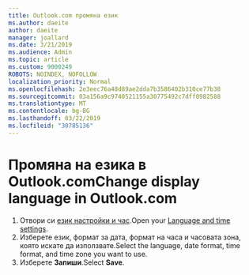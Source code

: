 ```yaml
---
title: Outlook.com промяна език
ms.author: daeite
author: daeite
manager: joallard
ms.date: 3/21/2019
ms.audience: Admin
ms.topic: article
ms.custom: 9000249
ROBOTS: NOINDEX, NOFOLLOW
localization_priority: Normal
ms.openlocfilehash: 2e3eec76a48d89ae2dda7b3586402b310ce77b38
ms.sourcegitcommit: 03a156a9c9740521155a30775492c7dff0982588
ms.translationtype: MT
ms.contentlocale: bg-BG
ms.lasthandoff: 03/22/2019
ms.locfileid: "30785136"
---
```

# <a name="change-display-language-in-outlookcom"></a><span data-ttu-id="a07f7-102">Промяна на езика в Outlook.com</span><span class="sxs-lookup"><span data-stu-id="a07f7-102">Change display language in Outlook.com</span></span>

1. <span data-ttu-id="a07f7-103">Отвори си [език настройки и час](https://outlook.live.com/mail/options/general/timeAndLanguage/regional).</span><span class="sxs-lookup"><span data-stu-id="a07f7-103">Open your [Language and time settings](https://outlook.live.com/mail/options/general/timeAndLanguage/regional).</span></span>
1. <span data-ttu-id="a07f7-104">Изберете език, формат за дата, формат на часа и часовата зона, която искате да използвате.</span><span class="sxs-lookup"><span data-stu-id="a07f7-104">Select the language, date format, time format, and time zone you want to use.</span></span>
1. <span data-ttu-id="a07f7-105">Изберете **Запиши**.</span><span class="sxs-lookup"><span data-stu-id="a07f7-105">Select **Save**.</span></span>